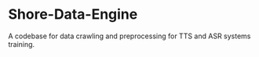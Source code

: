 # Shore-Data-Engine
A codebase for data crawling and preprocessing for TTS and ASR systems training.
